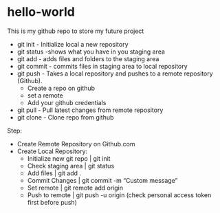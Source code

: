 # hello-world
This is my github repo to store my future project </br>


- git init - Initialize local a new repository
- git status -shows what you have in you staging area
- git add <file> -  adds files and folders to the staging area
- git commit - commits files in staging area to local repository
- git push - Takes a local repository and pushes to a remote repository (Github).
  - Create a repo on github
  - set a remote 
  - Add your github credentials
- git pull - Pull latest changes from remote repository
- git clone - Clone repo from github

 
 Step: </br>
- Create Remote Repository on Github.com
- Create Local Repository: </br>
  - Initialize new git repo | git init
  - Check staging area      | git status
  - Add files               | git add .
  - Commit Changes          | git commit -m “Custom message”
  - Set remote              | git remote add origin <remote url>
  - Push to remote          | git push -u origin <branch name> (check personal access token first before push) </br>
